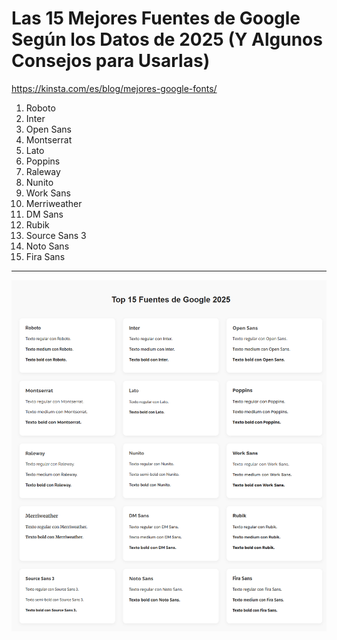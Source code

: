 # Las 15 Mejores Fuentes de Google Según los Datos de 2025 (Y Algunos Consejos para Usarlas)

https://kinsta.com/es/blog/mejores-google-fonts/

1. Roboto
2. Inter
3. Open Sans
4. Montserrat
5. Lato
6. Poppins
7. Raleway
8. Nunito
9. Work Sans
10. Merriweather
11. DM Sans
12. Rubik
13. Source Sans 3
14. Noto Sans
15. Fira Sans

---
![screenshot](screenshot.png)